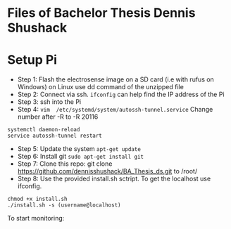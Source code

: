 # Files of Bachelor Thesis Dennis Shushack
# Setup Pi

* Step 1: Flash the electrosense image on a SD card (i.e with rufus on Windows) on Linux use dd command of the unzipped file
* Step 2: Connect via ssh. `ifconfig` can help find the IP address of the Pi
* Step 3: ssh into the Pi
* Step 4: `vim  /etc/systemd/system/autossh-tunnel.service` Change number after -R to -R 20116
```
systemctl daemon-reload
service autossh-tunnel restart 
```
* Step 5: Update the system `apt-get update`
* Step 6: Install git `sudo apt-get install git`
* Step 7: Clone this repo: git clone https://github.com/dennisshushack/BA_Thesis_ds.git to /root/
* Step 8: Use the provided install.sh sctript. To get the localhost use ifconfig.
```
chmod +x install.sh
./install.sh -s (username@localhost)
```

To start monitoring:
